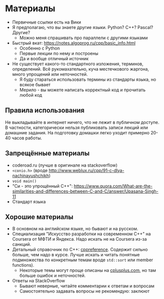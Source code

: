 # Материалы

* Первичные ссылки есть на Вики
* Я предполагаю, что вы знаете другие языки. Python? C++? Pascal? Другие?
    * Можно меня спрашивать про параллели с другими языками
* Быстрый вкат: https://notes.algoprog.ru/cpp/basic_info.html
    * Особенно с Python
    * Первые лекции по нему и построены
    * Да и вообще отличный источник
* Не существует какого-то стандартного изложения, терминов, определений.
  Всё рукомахательно, куча местечкового жаргона, много упрощений или неточностей.
     * Я буду стараться использовать термины из стандарты языка, но всякое бывает
     * Мерило - вы можете написать корректный код и прочитать любой код

## Правила использования
Не выкладывайте в интернет ничего, что не лежит в публичном доступе.
В частности, категорически нельзя публиковать записи лекций или домашние задания.
На подготовку домашки легко уходит примерно 20-40 часов работы.

## Запрещённые материалы
* coderoad.ru (лучше в оригинале на stackoverflow)
* `<conio.h>` (вроде http://www.weblux.ru/cpp/91-c-dlya-nachinayushchikh)
* `void main()`
* "Си - это упрощённый C++": https://www.quora.com/What-are-the-similarities-and-differences-between-C-and-C/answer/Upasana-Singh-11
* Стандарт языка

## Хорошие материалы
* В основном на английском языке, но бывают и на русском.
* Специализация "Искусство разработки на современном C++" на Coursera от МФТИ и Яндекса. Надо искать не на Coursera из-за санкций.
* Детальный справочник по C++: [cppreference](https://en.cppreference.com/w/cpp). Содержит сильно больше, чем надо в курсе.
  Лучше искать и читать понятные подмножества по конкретным темам вроде `std::sort` или member functions).
    * Некоторые темы могут проще описаны на [cplusplus.com](https://cplusplus.com/), но там больше ошибок и неточностей.
* Ответы на StackOverflow
    * Бывают неверные, читайте комментарии к ответам и вопросам
    * Самостоятельно задавать вопросы не рекомендую: заклюют
